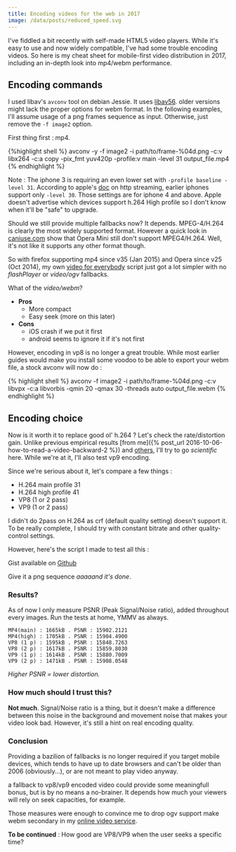 ```yaml
---
title: Encoding videos for the web in 2017
image: /data/posts/reduced_speed.svg
---
```


I've fiddled a bit recently with self-made HTML5 video players. While it's easy to use and now widely compatible, I've had some trouble encoding videos. So here is my cheat sheet for mobile-first video distribution in 2017, including an in-depth look into mp4/webm performance.


## Encoding commands

I used libav's `avconv` tool on debian Jessie. It uses [libav56](https://packages.debian.org/jessie/libav-tools). older versions might lack the proper options for webm format. In the following examples, I'll assume usage of a png frames sequence as input. Otherwise, just remove the `-f image2` option.

First thing first : mp4.

{%highlight shell %}
  avconv -y -f image2 -i path/to/frame-%04d.png -c:v libx264 -c:a copy -pix_fmt yuv420p -profile:v main -level 31  output_file.mp4
{% endhighlight %}

Note : The iphone 3 is requiring an even lower set with `-profile baseline -level 31`. According to apple's [doc](https://developer.apple.com/library/content/documentation/AudioVideo/Conceptual/Using_HTML5_Audio_Video/Device-SpecificConsiderations/Device-SpecificConsiderations.html) on http streaming, earlier iphones support only `-level 30`. Those settings are for iphone 4 and above. Apple doesn't advertise which devices support h.264 High profile so I don't know when it'll be "safe" to upgrade.


Should we still provide multiple fallbacks now? It depends. MPEG-4/H.264 is clearly the most widely supported format. However a quick look in [caniuse.com](http://caniuse.com/#feat=mpeg4) show that Opera Mini still don't support MPEG4/H.264. Well, it's not like it supports any other format though.

So with firefox supporting mp4 since v35 (Jan 2015) and Opera since v25 (Oct 2014), my own [video for everybody](http://camendesign.com/code/video_for_everybody/test.html) script just got a lot simpler with no *flashPlayer* or *video/ogv* fallbacks.

What of the *video/webm*?

- **Pros**
  - More compact
  - Easy seek (more on this later)
- **Cons**
  - iOS crash if we put it first
  - android seems to ignore it if it's not first

However, encoding in vp8 is no longer a great trouble. While most earlier guides would make you install some voodoo to be able to export your webm file, a stock avconv will now do :

{% highlight shell %}
  avconv -f image2 -i path/to/frame-%04d.png -c:v libvpx -c:a libvorbis -qmin 20 -qmax 30 -threads auto  output_file.webm
{% endhighlight %}

## Encoding choice

Now is it worth it to replace good ol' h.264 ? Let's check the rate/distortion gain. Unlike previous empirical results [from me]({% post_url 2016-10-06-how-to-read-a-video-backward-2 %}) and [others](http://www.streamingmedia.com/articles/editorial/featured-articles/first-look-h.264-and-vp8-compared-67266.aspx), I'll try to go *scientific* here. While we're at it, I'll also test vp9 encoding.


Since we're serious about it, let's compare a few things :

- H.264 main profile 31
- H.264 high profile 41
- VP8 (1 or 2 pass)
- VP9 (1 or 2 pass)

I didn't do 2pass on H.264 as crf (default quality setting) doesn't support it. To be really complete, I should try with constant bitrate and other quality-control settings.

However, here's the script I made to test all this :

<script src="https://gist.github.com/sdumetz/3e9cee1e991b8351abe881de0880d937.js"></script><noscript> Gist available on <a href="https://gist.github.com/sdumetz/3e9cee1e991b8351abe881de0880d937">Github</a></noscript>

Give it a png sequence *aaaaand it's done*.

### Results?

As of now I only measure PSNR (Peak Signal/Noise ratio), added throughout every images. Run the tests at home, YMMV as always.

```
MP4(main) : 1665kB . PSNR : 15902.2121
MP4(high) : 1705kB . PSNR : 15904.4900
VP8 (1 p) : 1595kB . PSNR : 15848.7263
VP8 (2 p) : 1617kB . PSNR : 15859.8030
VP9 (1 p) : 1614kB . PSNR : 15880.7009
VP9 (2 p) : 1471kB . PSNR : 15908.0548
```

*Higher PSNR = lower distortion.*

### How much should I trust this?

**Not much**. Signal/Noise ratio is a thing, but it doesn't make a difference between this noise in the background and movement noise that makes your video look bad. However, it's still a hint on real encoding quality.

### Conclusion

Providing a bazilion of fallbacks is no longer required if you target mobile devices, which tends to have up to date browsers and can't be older than 2006 (obviously...), or are not meant to play video anyway.

a fallback to vp8/vp9 encoded video could provide some meaningfull bonus, but is by no means a no-brainer. It depends how much your viewers will rely on seek capacities, for example.

Those measures were enough to convince me to drop ogv support make webm secondary in my [online video service](https://pixel.holusion.com).

**To be continued** : How good are VP8/VP9 when the user seeks a specific time?
